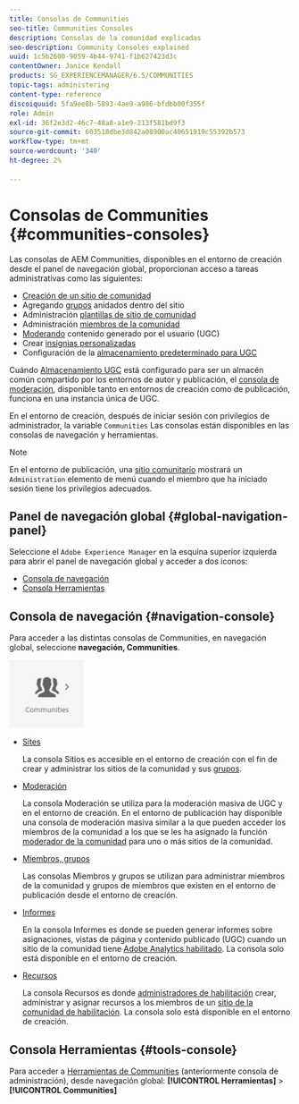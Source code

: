 ```yaml
---
title: Consolas de Communities
seo-title: Communities Consoles
description: Consolas de la comunidad explicadas
seo-description: Community Consoles explained
uuid: 1c5b2600-9059-4b44-9741-f1b627423d3c
contentOwner: Janice Kendall
products: SG_EXPERIENCEMANAGER/6.5/COMMUNITIES
topic-tags: administering
content-type: reference
discoiquuid: 5fa9ee8b-5893-4ae9-a986-bfdbb00f355f
role: Admin
exl-id: 36f2e3d2-46c7-48a8-a1e9-213f581bd9f3
source-git-commit: 603518dbe3d842a08900ac40651919c55392b573
workflow-type: tm+mt
source-wordcount: '340'
ht-degree: 2%

---
```


# Consolas de Communities {#communities-consoles}

Las consolas de AEM Communities, disponibles en el entorno de creación desde el panel de navegación global, proporcionan acceso a tareas administrativas como las siguientes:

* [Creación de un sitio de comunidad](sites-console.md)
* Agregando [grupos](groups.md) anidados dentro del sitio
* Administración [plantillas de sitio de comunidad](sites.md)
* Administración [miembros de la comunidad](members.md)
* [Moderando](moderate-ugc.md) contenido generado por el usuario (UGC)
* Crear [insignias personalizadas](badges.md)
* Configuración de la [almacenamiento predeterminado para UGC](srp-config.md)

Cuándo [Almacenamiento UGC](working-with-srp.md) está configurado para ser un almacén común compartido por los entornos de autor y publicación, el [consola de moderación](moderation.md), disponible tanto en entornos de creación como de publicación, funciona en una instancia única de UGC.

En el entorno de creación, después de iniciar sesión con privilegios de administrador, la variable `Communities` Las consolas están disponibles en las consolas de navegación y herramientas.

>[!NOTE]
>
>En el entorno de publicación, una [sitio comunitario](sites-console.md) mostrará un `Administration` elemento de menú cuando el miembro que ha iniciado sesión tiene los privilegios adecuados.

## Panel de navegación global {#global-navigation-panel}

Seleccione el `Adobe Experience Manager` en la esquina superior izquierda para abrir el panel de navegación global y acceder a dos iconos:

* [Consola de navegación](#navigation-console)
* [Consola Herramientas](tools.md)

## Consola de navegación {#navigation-console}

Para acceder a las distintas consolas de Communities, en navegación global, seleccione **navegación, Communities**.

![comunidades](assets/communities.png)

* [Sites](sites-console.md)

   La consola Sitios es accesible en el entorno de creación con el fin de crear y administrar los sitios de la comunidad y sus [grupos](groups.md).

* [Moderación](moderation.md)

   La consola Moderación se utiliza para la moderación masiva de UGC y en el entorno de creación. En el entorno de publicación hay disponible una consola de moderación masiva similar a la que pueden acceder los miembros de la comunidad a los que se les ha asignado la función [moderador de la comunidad](users.md#publishenvironmentusersandgroups) para uno o más sitios de la comunidad.

* [Miembros, grupos](members.md)

   Las consolas Miembros y grupos se utilizan para administrar miembros de la comunidad y grupos de miembros que existen en el entorno de publicación desde el entorno de creación.

* [Informes](reports.md)

   En la consola Informes es donde se pueden generar informes sobre asignaciones, vistas de página y contenido publicado (UGC) cuando un sitio de la comunidad tiene [Adobe Analytics habilitado](sites-console.md#analytics). La consola solo está disponible en el entorno de creación.

* [Recursos](resources.md)

   La consola Recursos es donde [administradores de habilitación](enablement.md#communitymanagers) crear, administrar y asignar recursos a los miembros de un [sitio de la comunidad de habilitación](overview.md#enablement-community). La consola solo está disponible en el entorno de creación.

## Consola Herramientas {#tools-console}

Para acceder a [Herramientas de Communities](tools.md) (anteriormente consola de administración), desde navegación global: **[!UICONTROL Herramientas]** > **[!UICONTROL Communities]**
